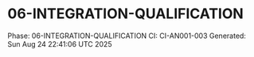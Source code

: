 # 06-INTEGRATION-QUALIFICATION
Phase: 06-INTEGRATION-QUALIFICATION
CI: CI-AN001-003
Generated: Sun Aug 24 22:41:06 UTC 2025
